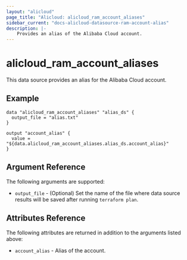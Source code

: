 ```yaml
---
layout: "alicloud"
page_title: "Alicloud: alicloud_ram_account_aliases"
sidebar_current: "docs-alicloud-datasource-ram-account-alias"
description: |-
    Provides an alias of the Alibaba Cloud account.
---
```


# alicloud\_ram\_account\_aliases

This data source provides an alias for the Alibaba Cloud account.

## Example

```
data "alicloud_ram_account_aliases" "alias_ds" {
  output_file = "alias.txt"
}

output "account_alias" {
  value = "${data.alicloud_ram_account_aliases.alias_ds.account_alias}"
}
```

## Argument Reference

The following arguments are supported:

* `output_file` - (Optional) Set the name of the file where data source results will be saved after running `terraform plan`.

## Attributes Reference

The following attributes are returned in addition to the arguments listed above:

* `account_alias` - Alias of the account.